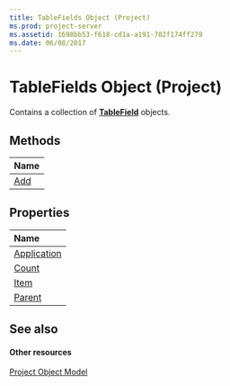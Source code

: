 ```yaml
---
title: TableFields Object (Project)
ms.prod: project-server
ms.assetid: 1698bb53-f618-cd1a-a191-702f174ff279
ms.date: 06/08/2017
---
```



# TableFields Object (Project)

Contains a collection of **[TableField](tablefield-object-project.md)** objects.
 


## Methods



|**Name**|
|:-----|
|[Add](tablefields-add-method-project.md)|

## Properties



|**Name**|
|:-----|
|[Application](tablefields-application-property-project.md)|
|[Count](tablefields-count-property-project.md)|
|[Item](tablefields-item-property-project.md)|
|[Parent](tablefields-parent-property-project.md)|

## See also


#### Other resources


 
[Project Object Model](http://msdn.microsoft.com/library/900b167b-88ec-ea88-15b7-27bb90c22ac6%28Office.15%29.aspx)
